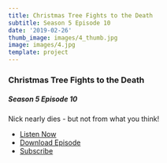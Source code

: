 ```yaml
---
title: Christmas Tree Fights to the Death
subtitle: Season 5 Episode 10
date: '2019-02-26'
thumb_image: images/4_thumb.jpg
image: images/4.jpg
template: project
---
```

### Christmas Tree Fights to the Death

##### Season 5 Episode 10

Nick nearly dies - but not from what you think!

* [Listen Now](https://oembed.libsyn.com/embed?item_id=17043785)
* [Download Episode](https://traffic.libsyn.com/secure/ashinnshow/A_Shinn_Show_Season_5_10.mp3)
* [Subscribe](http://ashinnshow.com/rss)